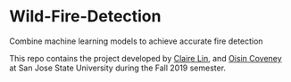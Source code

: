# Wild-Fire-Detection
Combine machine learning models to achieve accurate fire detection

This repo contains the project developed by [Claire Lin](https://github.com/clairelin23), and [Oisin Coveney](https://github.com/oisincoveney) at San Jose State University during the Fall 2019 semester.
